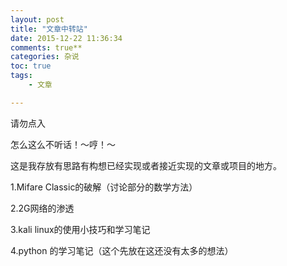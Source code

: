 ```yaml
---
layout: post
title: "文章中转站"
date: 2015-12-22 11:36:34
comments: true**
categories: 杂说
toc: true
tags: 
	- 文章

---
```


请勿点入


<!-- more -->
 
怎么这么不听话！～哼！～

这是我存放有思路有构想已经实现或者接近实现的文章或项目的地方。

1.Mifare Classic的破解（讨论部分的数学方法）

2.2G网络的渗透

3.kali linux的使用小技巧和学习笔记

4.python 的学习笔记（这个先放在这还没有太多的想法）